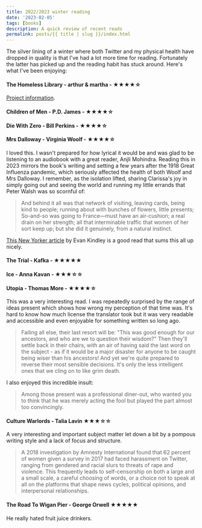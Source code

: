 ```yaml
---
title: 2022/2023 winter reading
date: '2023-02-05'
tags: [books]
description: A quick review of recent reads
permalink: posts/{{ title | slug }}/index.html
---
```


The silver lining of a winter where both Twitter and my physical health have dropped in quality is that I've had a lot more time for reading. Fortunately the latter has picked up and the reading habit has stuck around. Here's what I've been enjoying:

#### The Homeless Library - arthur & martha - ★★★★☆

[Project information](https://arthur-martha.com/portfolio/the-homeless-library/).

#### Children of Men - P.D. James - ★★★★☆

#### Die With Zero - Bill Perkins - ★★★★☆

#### Mrs Dalloway - Virginia Woolf - ★★★★☆

I loved this. I wasn't prepared for how lyrical it would be and was glad to be listening to an audiobook with a great reader, Anjli Mohindra. Reading this in 2023 mirrors the book's writing and setting a few years after the 1918 Great Influenza pandemic, which seriously affected the health of both Woolf and Mrs Dalloway. I remember, as the isolation lifted, sharing Clarissa's joy in simply going out and seeing the world and running my little errands that Peter Walsh was so scornful of:

> And behind it all was that network of visiting, leaving cards, being kind to people; running about with bunches of flowers, little presents; So-and-so was going to France—must have an air-cushion; a real drain on her strength; all that interminable traffic that women of her sort keep up; but she did it genuinely, from a natural instinct.

[This New Yorker article](https://www.newyorker.com/books/page-turner/why-anxious-readers-under-quarantine-turn-to-virginia-woolfs-mrs-dalloway) by Evan Kindley is a good read that sums this all up nicely.

#### The Trial - Kafka - ★★★★★

#### Ice - Anna Kavan - ★★★☆☆

#### Utopia - Thomas More - ★★★★☆

This was a very interesting read. I was repeatedly surprised by the range of ideas present which shows how wrong my perception of that time was. It's hard to know how much license the translator took but it was very readable and accessible and even enjoyable for something written so long ago.

> Failing all else, their last resort will be: "This was good enough for our ancestors, and who are we to question their wisdom?" Then they'll settle back in their chairs, with an air of having said the last word on the subject - as if it would be a major disaster for anyone to be caught being wiser than his ancestors! And yet we're quite prepared to reverse their most sensible decisions. It's only the less intelligent ones that we cling on to like grim death.

I also enjoyed this incredible insult:

> Among those present was a professional diner-out, who wanted you to think that he was merely acting the fool but played the part almost too convincingly.

#### Culture Warlords - Talia Lavin ★★★☆☆

A very interesting and important subject matter let down a bit by a pompous writing style and a lack of focus and structure.

> A 2018 investigation by Amnesty International found that 62 percent of women given a survey in 2017 had faced harassment on Twitter, ranging from gendered and racial slurs to threats of rape and violence. This frequently leads to self-censorship on both a large and a small scale, a careful choosing of words, or a choice not to speak at all on the platforms that shape news cycles, political opinions, and interpersonal relationships.

#### The Road To Wigan Pier - George Orwell ★★★★★

He really hated fruit juice drinkers.